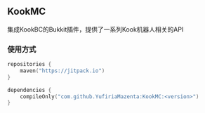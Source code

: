 ## KookMC

集成KookBC的Bukkit插件，提供了一系列Kook机器人相关的API

### 使用方式

```kotlin
repositories {
    maven("https://jitpack.io")
}

dependencies {
    compileOnly("com.github.YufiriaMazenta:KookMC:<version>")
}
```